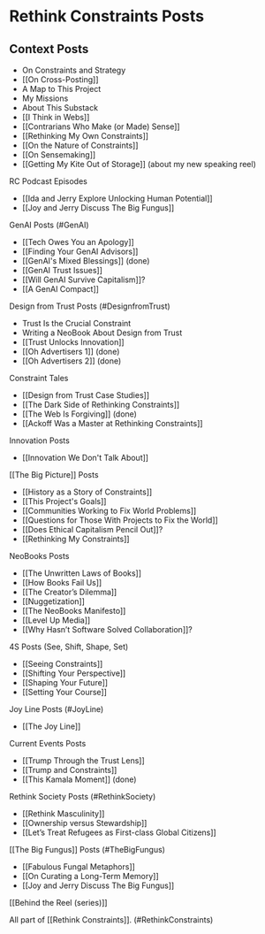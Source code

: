 # Rethink Constraints Posts

## Context Posts
- On Constraints and Strategy 
- [[On Cross-Posting]] 
- A Map to This Project  
- My Missions 
- About This Substack 
- [[I Think in Webs]] 
- [[Contrarians Who Make (or Made) Sense]] 
- [[Rethinking My Own Constraints]] 
- [[On the Nature of Constraints]] 
- [[On Sensemaking]] 
- [[Getting My Kite Out of Storage]] (about my new speaking reel) 

RC Podcast Episodes
- [[Ida and Jerry Explore Unlocking Human Potential]] 
- [[Joy and Jerry Discuss The Big Fungus]] 

GenAI Posts (#GenAI)
- [[Tech Owes You an Apology]] 
- [[Finding Your GenAI Advisors]] 
- [[GenAI's Mixed Blessings]] (done) 
- [[GenAI Trust Issues]] 
- [[Will GenAI Survive Capitalism]]? 
- [[A GenAI Compact]] 

Design from Trust Posts (#DesignfromTrust)
- Trust Is the Crucial Constraint 
- Writing a NeoBook About Design from Trust 
- [[Trust Unlocks Innovation]] 
- [[Oh Advertisers 1]] (done) 
- [[Oh Advertisers 2]] (done) 

Constraint Tales 
- [[Design from Trust Case Studies]] 
- [[The Dark Side of Rethinking Constraints]] 
- [[The Web Is Forgiving]] (done) 
- [[Ackoff Was a Master at Rethinking Constraints]] 

Innovation Posts 
- [[Innovation We Don't Talk About]] 

[[The Big Picture]] Posts
- [[History as a Story of Constraints]] 
- [[This Project's Goals]] 
- [[Communities Working to Fix World Problems]] 
- [[Questions for Those With Projects to Fix the World]] 
- [[Does Ethical Capitalism Pencil Out]]? 
- [[Rethinking My Constraints]] 

NeoBooks Posts
- [[The Unwritten Laws of Books]] 
- [[How Books Fail Us]] 
- [[The Creator’s Dilemma]] 
- [[Nuggetization]] 
- [[The NeoBooks Manifesto]] 
- [[Level Up Media]] 
- [[Why Hasn’t Software Solved Collaboration]]? 

4S Posts (See, Shift, Shape, Set) 
- [[Seeing Constraints]] 
- [[Shifting Your Perspective]] 
- [[Shaping Your Future]] 
- [[Setting Your Course]] 

Joy Line Posts (#JoyLine) 
- [[The Joy Line]] 

Current Events Posts 
- [[Trump Through the Trust Lens]] 
- [[Trump and Constraints]] 
- [[This Kamala Moment]] (done) 

Rethink Society Posts (#RethinkSociety)
- [[Rethink Masculinity]] 
- [[Ownership versus Stewardship]] 
- [[Let’s Treat Refugees as First-class Global Citizens]] 

[[The Big Fungus]] Posts (#TheBigFungus)
- [[Fabulous Fungal Metaphors]] 
- [[On Curating a Long-Term Memory]] 
- [[Joy and Jerry Discuss The Big Fungus]] 

[[Behind the Reel (series)]] 

All part of [[Rethink Constraints]]. (#RethinkConstraints)